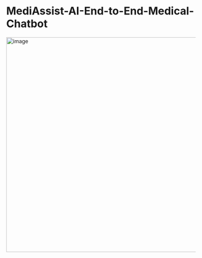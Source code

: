 # MediAssist-AI-End-to-End-Medical-Chatbot

<img width="932" height="573" alt="image" src="https://github.com/user-attachments/assets/9caf7453-df75-4183-9cb2-6d9149ee3546" />
